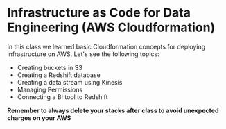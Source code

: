 # Infrastructure as Code for Data Engineering (AWS Cloudformation)

In this class we learned basic Cloudformation concepts for deploying infrastructure on AWS.
Let's see the following topics:
* Creating buckets in S3
* Creating a Redshift database
* Creating a data stream using Kinesis
* Managing Permissions
* Connecting a BI tool to Redshift


**Remember to always delete your stacks after class to avoid unexpected charges on your AWS**